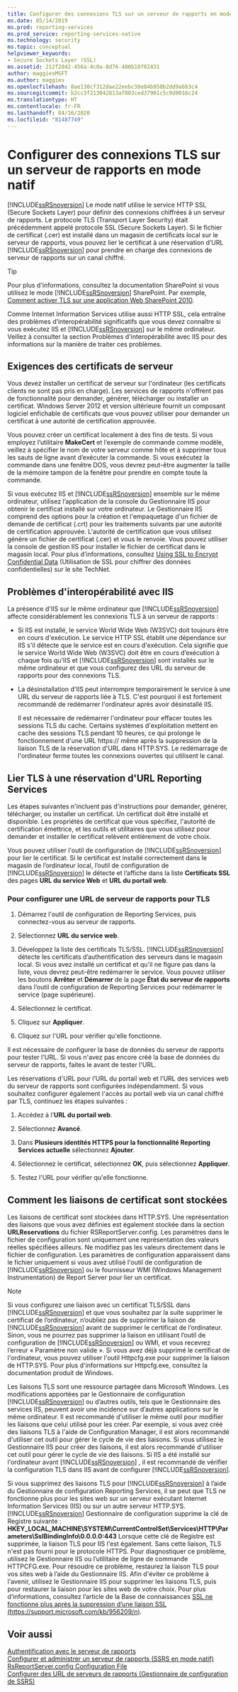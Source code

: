 ```yaml
---
title: Configurer des connexions TLS sur un serveur de rapports en mode natif | Microsoft Docs
ms.date: 05/14/2019
ms.prod: reporting-services
ms.prod_service: reporting-services-native
ms.technology: security
ms.topic: conceptual
helpviewer_keywords:
- Secure Sockets Layer (SSL)
ms.assetid: 212f2042-456a-4c0a-8d76-480b18f02431
author: maggiesMSFT
ms.author: maggies
ms.openlocfilehash: 8ae130cf312dae22eebc30e84b950b2dd9a6b3c4
ms.sourcegitcommit: b2cc3f213042813af803ced37901c5c9d8016c24
ms.translationtype: HT
ms.contentlocale: fr-FR
ms.lasthandoff: 04/16/2020
ms.locfileid: "81487749"
---
```

# <a name="configure-tls-connections-on-a-native-mode-report-server"></a>Configurer des connexions TLS sur un serveur de rapports en mode natif
  [!INCLUDE[ssRSnoversion](../../includes/ssrsnoversion-md.md)] Le mode natif utilise le service HTTP SSL (Secure Sockets Layer) pour définir des connexions chiffrées à un serveur de rapports. Le protocole TLS (Transport Layer Security) était précédemment appelé protocole SSL (Secure Sockets Layer). Si le fichier de certificat (.cer) est installé dans un magasin de certificats local sur le serveur de rapports, vous pouvez lier le certificat à une réservation d’URL [!INCLUDE[ssRSnoversion](../../includes/ssrsnoversion-md.md)] pour prendre en charge des connexions de serveur de rapports sur un canal chiffré.  
  
> [!TIP]  
>  Pour plus d'informations, consultez la documentation SharePoint si vous utilisez le mode [!INCLUDE[ssRSnoversion](../../includes/ssrsnoversion-md.md)] SharePoint. Par exemple, [Comment activer TLS sur une application Web SharePoint 2010](https://blogs.msdn.com/b/sowmyancs/archive/2010/02/12/how-to-enable-ssl-on-a-sharepoint-web-application.aspx).  
  
 Comme Internet Information Services utilise aussi HTTP SSL, cela entraîne des problèmes d’interopérabilité significatifs que vous devez connaître si vous exécutez IIS et [!INCLUDE[ssRSnoversion](../../includes/ssrsnoversion-md.md)] sur le même ordinateur. Veillez à consulter la section Problèmes d'interopérabilité avec IIS pour des informations sur la manière de traiter ces problèmes.  
  
## <a name="server-certificate-requirements"></a>Exigences des certificats de serveur  
 Vous devez installer un certificat de serveur sur l'ordinateur (les certificats clients ne sont pas pris en charge). Les services de rapports n'offrent pas de fonctionnalité pour demander, générer, télécharger ou installer un certificat. Windows Server 2012 et version ultérieure fournit un composant logiciel enfichable de certificats que vous pouvez utiliser pour demander un certificat à une autorité de certification approuvée.  
  
 Vous pouvez créer un certificat localement à des fins de tests. Si vous employez l’utilitaire **MakeCert** et l’exemple de commande comme modèle, veillez à spécifier le nom de votre serveur comme hôte et à supprimer tous les sauts de ligne avant d’exécuter la commande. Si vous exécutez la commande dans une fenêtre DOS, vous devrez peut-être augmenter la taille de la mémoire tampon de la fenêtre pour prendre en compte toute la commande.  
  
 Si vous exécutez IIS et [!INCLUDE[ssRSnoversion](../../includes/ssrsnoversion-md.md)] ensemble sur le même ordinateur, utilisez l’application de la console du Gestionnaire IIS pour obtenir le certificat installé sur votre ordinateur. Le Gestionnaire IIS comprend des options pour la création et l'empaquetage d'un fichier de demande de certificat (.crt) pour les traitements suivants par une autorité de certification approuvée. L'autorité de certification que vous utilisez génère un fichier de certificat (.cer) et vous le renvoie. Vous pouvez utiliser la console de gestion IIS pour installer le fichier de certificat dans le magasin local. Pour plus d’informations, consultez [Using SSL to Encrypt Confidential Data](https://go.microsoft.com/fwlink/?LinkId=71123) (Utilisation de SSL pour chiffrer des données confidentielles) sur le site TechNet.  
  
## <a name="interoperability-issues-with-iis"></a>Problèmes d'interopérabilité avec IIS  
 La présence d'IIS sur le même ordinateur que [!INCLUDE[ssRSnoversion](../../includes/ssrsnoversion-md.md)] affecte considérablement les connexions TLS à un serveur de rapports :  
  
-   Si IIS est installé, le service World Wide Web (W3SVC) doit toujours être en cours d'exécution. Le service HTTP SSL établit une dépendance sur IIS s'il détecte que le service est en cours d'exécution. Cela signifie que le service World Wide Web (W3SVC) doit être en cours d’exécution à chaque fois qu’IIS et [!INCLUDE[ssRSnoversion](../../includes/ssrsnoversion-md.md)] sont installés sur le même ordinateur et que vous configurez des URL du serveur de rapports pour des connexions TLS.  
  
-   La désinstallation d'IIS peut interrompre temporairement le service à une URL du serveur de rapports liée à TLS. C'est pourquoi il est fortement recommandé de redémarrer l'ordinateur après avoir désinstallé IIS.  
  
     Il est nécessaire de redémarrer l'ordinateur pour effacer toutes les sessions TLS du cache. Certains systèmes d'exploitation mettent en cache des sessions TLS pendant 10 heures, ce qui prolonge le fonctionnement d'une URL https:// même après la suppression de la liaison TLS de la réservation d'URL dans HTTP.SYS. Le redémarrage de l'ordinateur ferme toutes les connexions ouvertes qui utilisent le canal.  
  
## <a name="bind-tls-to-a-reporting-services-url-reservation"></a>Lier TLS à une réservation d'URL Reporting Services  
 Les étapes suivantes n'incluent pas d'instructions pour demander, générer, télécharger, ou installer un certificat. Un certificat doit être installé et disponible. Les propriétés de certificat que vous spécifiez, l'autorité de certification émettrice, et les outils et utilitaires que vous utilisez pour demander et installer le certificat relèvent entièrement de votre choix.  
  
 Vous pouvez utiliser l'outil de configuration de [!INCLUDE[ssRSnoversion](../../includes/ssrsnoversion-md.md)] pour lier le certificat. Si le certificat est installé correctement dans le magasin de l’ordinateur local, l’outil de configuration de [!INCLUDE[ssRSnoversion](../../includes/ssrsnoversion-md.md)] le détecte et l’affiche dans la liste **Certificats SSL** des pages **URL du service Web** et **URL du portail web**.  
  
### <a name="to-configure-a-report-server-url-for-tls"></a>Pour configurer une URL de serveur de rapports pour TLS  
  
1.  Démarrez l'outil de configuration de Reporting Services, puis connectez-vous au serveur de rapports.  
  
2.  Sélectionnez **URL du service web**.  
  
3.  Développez la liste des certificats TLS/SSL. [!INCLUDE[ssRSnoversion](../../includes/ssrsnoversion-md.md)] détecte les certificats d’authentification des serveurs dans le magasin local. Si vous avez installé un certificat et qu'il ne figure pas dans la liste, vous devrez peut-être redémarrer le service. Vous pouvez utiliser les boutons **Arrêter** et **Démarrer** de la page **État du serveur de rapports** dans l’outil de configuration de Reporting Services pour redémarrer le service (page supérieure).  
  
4.  Sélectionnez le certificat.  
  
5.  Cliquez sur **Appliquer**.  
  
6.  Cliquez sur l'URL pour vérifier qu'elle fonctionne.  
  
 Il est nécessaire de configurer la base de données du serveur de rapports pour tester l'URL. Si vous n'avez pas encore créé la base de données du serveur de rapports, faites le avant de tester l'URL.  
  
 Les réservations d'URL pour l’URL du portail web et l’URL des services web du serveur de rapports sont configurées indépendamment. Si vous souhaitez configurer également l'accès au portail web via un canal chiffré par TLS, continuez les étapes suivantes :  
  
1.  Accédez à l’**URL du portail web**.
  
2.  Sélectionnez **Avancé**.  
  
3.  Dans **Plusieurs identités HTTPS pour la fonctionnalité Reporting Services actuelle** sélectionnez **Ajouter**.  
  
4.  Sélectionnez le certificat, sélectionnez **OK**, puis sélectionnez **Appliquer**.  
  
5.  Testez l'URL pour vérifier qu'elle fonctionne.  
  
## <a name="how-certificate-bindings-are-stored"></a>Comment les liaisons de certificat sont stockées  
 Les liaisons de certificat sont stockées dans HTTP.SYS. Une représentation des liaisons que vous avez définies est également stockée dans la section **URLReservations** du fichier RSReportServer.config. Les paramètres dans le fichier de configuration sont uniquement une représentation des valeurs réelles spécifiées ailleurs. Ne modifiez pas les valeurs directement dans le fichier de configuration. Les paramètres de configuration apparaissent dans le fichier uniquement si vous avez utilisé l'outil de configuration de [!INCLUDE[ssRSnoversion](../../includes/ssrsnoversion-md.md)] ou le fournisseur WMI (Windows Management Instrumentation) de Report Server pour lier un certificat.  
  
> [!NOTE]  
>  Si vous configurez une liaison avec un certificat TLS/SSL dans [!INCLUDE[ssRSnoversion](../../includes/ssrsnoversion-md.md)] et que vous souhaitez par la suite supprimer le certificat de l’ordinateur, n’oubliez pas de supprimer la liaison de [!INCLUDE[ssRSnoversion](../../includes/ssrsnoversion-md.md)] avant de supprimer le certificat de l’ordinateur. Sinon, vous ne pourrez pas supprimer la liaison en utilisant l’outil de configuration de [!INCLUDE[ssRSnoversion](../../includes/ssrsnoversion-md.md)] ou WMI, et vous recevrez l’erreur « Paramètre non valide ». Si vous avez déjà supprimé le certificat de l'ordinateur, vous pouvez utiliser l'outil Httpcfg.exe pour supprimer la liaison de HTTP.SYS. Pour plus d'informations sur Httpcfg.exe, consultez la documentation produit de Windows.  
  
 Les liaisons TLS sont une ressource partagée dans Microsoft Windows. Les modifications apportées par le Gestionnaire de configuration [!INCLUDE[ssRSnoversion](../../includes/ssrsnoversion-md.md)] ou d’autres outils, tels que le Gestionnaire des services IIS, peuvent avoir une incidence sur d’autres applications sur le même ordinateur. Il est recommandé d'utiliser le même outil pour modifier les liaisons que celui utilisé pour les créer.  Par exemple, si vous avez créé des liaisons TLS à l'aide de Configuration Manager, il est alors recommandé d'utiliser cet outil pour gérer le cycle de vie des liaisons. Si vous utilisez le Gestionnaire IIS pour créer des liaisons, il est alors recommandé d'utiliser cet outil pour gérer le cycle de vie des liaisons. Si IIS a été installé sur l'ordinateur avant [!INCLUDE[ssRSnoversion](../../includes/ssrsnoversion-md.md)] , il est recommandé de vérifier la configuration TLS dans IIS avant de configurer [!INCLUDE[ssRSnoversion](../../includes/ssrsnoversion-md.md)].  
  
 Si vous supprimez des liaisons TLS pour [!INCLUDE[ssRSnoversion](../../includes/ssrsnoversion-md.md)] à l’aide du Gestionnaire de configuration Reporting Services, il se peut que TLS ne fonctionne plus pour les sites web sur un serveur exécutant Internet Information Services (IIS) ou sur un autre serveur HTTP.SYS. [!INCLUDE[ssRSnoversion](../../includes/ssrsnoversion-md.md)] Gestionnaire de configuration supprime la clé de Registre suivante : **HKEY_LOCAL_MACHINE\SYSTEM\CurrentControlSet\Services\HTTP\Parameters\SslBindingInfo\0.0.0.0:443** Lorsque cette clé de Registre est supprimée, la liaison TLS pour IIS l'est également. Sans cette liaison, TLS n'est pas fourni pour le protocole HTTPS. Pour diagnostiquer ce problème, utilisez le Gestionnaire IIS ou l’utilitaire de ligne de commande HTTPCFG.exe. Pour résoudre ce problème, restaurez la liaison TLS pour vos sites web à l’aide du Gestionnaire IIS. Afin d'éviter ce problème à l'avenir, utilisez le Gestionnaire IIS pour supprimer les liaisons TLS, puis pour restaurer la liaison pour les sites web de votre choix. Pour plus d’informations, consultez l’article de la Base de connaissances [SSL ne fonctionne plus après la suppression d’une liaison SSL (https://support.microsoft.com/kb/956209/n)](https://support.microsoft.com/kb/956209/n).  
  
## <a name="see-also"></a>Voir aussi  
 [Authentification avec le serveur de rapports](../../reporting-services/security/authentication-with-the-report-server.md)   
 [Configurer et administrer un serveur de rapports &#40;SSRS en mode natif&#41;](../../reporting-services/report-server/configure-and-administer-a-report-server-ssrs-native-mode.md)   
 [RsReportServer.config Configuration File](../../reporting-services/report-server/rsreportserver-config-configuration-file.md)   
 [Configurer des URL de serveurs de rapports &#40;Gestionnaire de configuration de SSRS&#41;](../../reporting-services/install-windows/configure-report-server-urls-ssrs-configuration-manager.md)  
  
  
